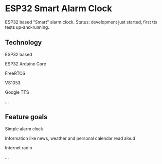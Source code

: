 # ESP32 Smart Alarm Clock

ESP32 based "Smart" alarm clock. Status: development just started, first tts tests up-and-running.

## Technology

ESP32 based

ESP32 Arduino Core

FreeRTOS

VS1053

Google TTS

...

## Feature goals

Simple alarm clock

Information like news, weather and personal calendar read aloud

Internet radio

...